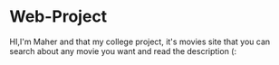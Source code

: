 # Web-Project

HI,I'm Maher and that my college project,
it's movies site that you can search about any movie you want and read the description (:

